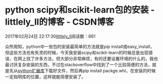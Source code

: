 # python scipy和scikit-learn包的安装 - littlely_ll的博客 - CSDN博客





2017年02月24日 22:17:30[littlely_ll](https://me.csdn.net/littlely_ll)阅读数：661








众所周知，python中一些包的安装最简单的方法就是pip install或easy_install，但这些方法也有失灵的时候，今天我安装scipy和scikit-learn的时候总是出现错误，在网上找了许多方法，但大部分非常麻烦，有的还要设置环境的什么的，我也最讨厌复杂安装的东西，不过在stackoverflow中找到了一个比较简便的方法，就是先从[python扩展库](http://www.lfd.uci.edu/~gohlke/pythonlibs/#numpy)下载好文件，然后再pip install packge.whl，在安装的时候一定指明库的位置，这样就能简便安装了。



